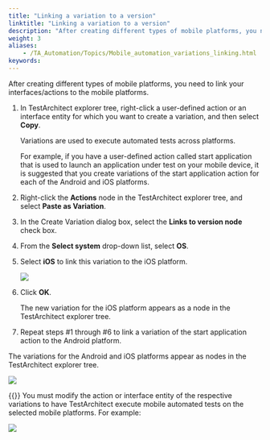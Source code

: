 ```yaml
--- 
title: "Linking a variation to a version"
linktitle: "Linking a variation to a version"
description: "After creating different types of mobile platforms, you need to link your interfaces/actions to the mobile platforms."
weight: 3
aliases: 
    - /TA_Automation/Topics/Mobile_automation_variations_linking.html
keywords: 
---
```


After creating different types of mobile platforms, you need to link your interfaces/actions to the mobile platforms.

1.  In TestArchitect explorer tree, right-click a user-defined action or an interface entity for which you want to create a variation, and then select **Copy**.

    Variations are used to execute automated tests across platforms.

    For example, if you have a user-defined action called start application that is used to launch an application under test on your mobile device, it is suggested that you create variations of the start application action for each of the Android and iOS platforms.

2.  Right-click the **Actions** node in the TestArchitect explorer tree, and select **Paste as Variation**.

3.  In the Create Variation dialog box, select the **Links to version node** check box.

4.  From the **Select system** drop-down list, select **OS**.

5.  Select **iOS** to link this variation to the iOS platform.

    ![](/images/TA_Automation/Images/Mobile_automation_link_variation.png)

6.  Click **OK**.

    The new variation for the iOS platform appears as a node in the TestArchitect explorer tree.

7.  Repeat steps \#1 through \#6 to link a variation of the start application action to the Android platform.


The variations for the Android and iOS platforms appear as nodes in the TestArchitect explorer tree.

![](/images/TA_Automation/Images/Mobile_automation_linked_variations_res.png)

{{<important>}} You must modify the action or interface entity of the respective variations to have TestArchitect execute mobile automated tests on the selected mobile platforms. For example:

![](/images/TA_Automation/Images/Mobile_automation_linked_variations_res_details.png)




